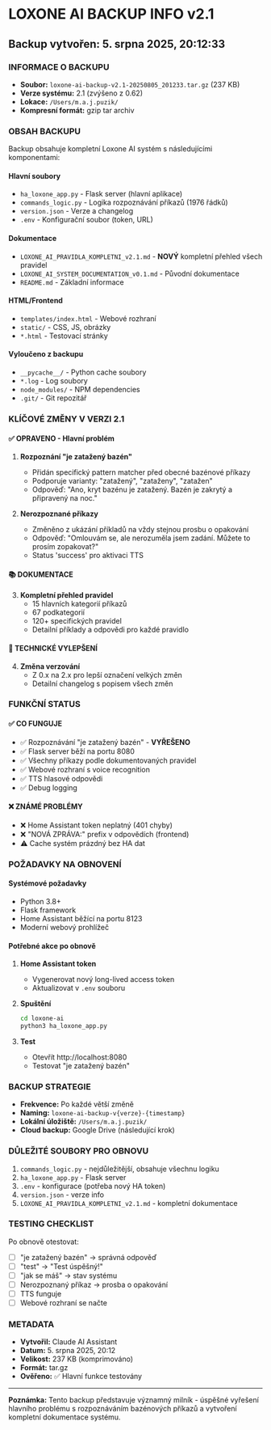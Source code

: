 # LOXONE AI BACKUP INFO v2.1
## Backup vytvořen: 5. srpna 2025, 20:12:33

### INFORMACE O BACKUPU
- **Soubor:** `loxone-ai-backup-v2.1-20250805_201233.tar.gz` (237 KB)
- **Verze systému:** 2.1 (zvýšeno z 0.62)
- **Lokace:** `/Users/m.a.j.puzik/`
- **Kompresní formát:** gzip tar archiv

### OBSAH BACKUPU
Backup obsahuje kompletní Loxone AI systém s následujícími komponentami:

#### Hlavní soubory
- `ha_loxone_app.py` - Flask server (hlavní aplikace)
- `commands_logic.py` - Logika rozpoznávání příkazů (1976 řádků)
- `version.json` - Verze a changelog
- `.env` - Konfigurační soubor (token, URL)

#### Dokumentace
- `LOXONE_AI_PRAVIDLA_KOMPLETNI_v2.1.md` - **NOVÝ** kompletní přehled všech pravidel
- `LOXONE_AI_SYSTEM_DOCUMENTATION_v0.1.md` - Původní dokumentace
- `README.md` - Základní informace

#### HTML/Frontend
- `templates/index.html` - Webové rozhraní
- `static/` - CSS, JS, obrázky
- `*.html` - Testovací stránky

#### Vyloučeno z backupu
- `__pycache__/` - Python cache soubory
- `*.log` - Log soubory
- `node_modules/` - NPM dependencies
- `.git/` - Git repozitář

### KLÍČOVÉ ZMĚNY V VERZI 2.1

#### ✅ OPRAVENO - Hlavní problém
1. **Rozpoznání "je zatažený bazén"**
   - Přidán specifický pattern matcher před obecné bazénové příkazy
   - Podporuje varianty: "zatažený", "zataženy", "zatažen"
   - Odpověď: "Ano, kryt bazénu je zatažený. Bazén je zakrytý a připravený na noc."

2. **Nerozpoznané příkazy**
   - Změněno z ukázání příkladů na vždy stejnou prosbu o opakování
   - Odpověď: "Omlouvám se, ale nerozuměla jsem zadání. Můžete to prosím zopakovat?"
   - Status 'success' pro aktivaci TTS

#### 📚 DOKUMENTACE
3. **Kompletní přehled pravidel**
   - 15 hlavních kategorií příkazů
   - 67 podkategorií
   - 120+ specifických pravidel
   - Detailní příklady a odpovědi pro každé pravidlo

#### 🔧 TECHNICKÉ VYLEPŠENÍ
4. **Změna verzování**
   - Z 0.x na 2.x pro lepší označení velkých změn
   - Detailní changelog s popisem všech změn

### FUNKČNÍ STATUS

#### ✅ CO FUNGUJE
- ✅ Rozpoznávání "je zatažený bazén" - **VYŘEŠENO**
- ✅ Flask server běží na portu 8080
- ✅ Všechny příkazy podle dokumentovaných pravidel
- ✅ Webové rozhraní s voice recognition
- ✅ TTS hlasové odpovědi
- ✅ Debug logging

#### ❌ ZNÁMÉ PROBLÉMY
- ❌ Home Assistant token neplatný (401 chyby)
- ❌ "NOVÁ ZPRÁVA:" prefix v odpovědích (frontend)
- ⚠️ Cache systém prázdný bez HA dat

### POŽADAVKY NA OBNOVENÍ

#### Systémové požadavky
- Python 3.8+
- Flask framework
- Home Assistant běžící na portu 8123
- Moderní webový prohlížeč

#### Potřebné akce po obnově
1. **Home Assistant token**
   - Vygenerovat nový long-lived access token
   - Aktualizovat v `.env` souboru

2. **Spuštění**
   ```bash
   cd loxone-ai
   python3 ha_loxone_app.py
   ```

3. **Test**
   - Otevřít http://localhost:8080
   - Testovat "je zatažený bazén"

### BACKUP STRATEGIE
- **Frekvence:** Po každé větší změně
- **Naming:** `loxone-ai-backup-v{verze}-{timestamp}`
- **Lokální úložiště:** `/Users/m.a.j.puzik/`
- **Cloud backup:** Google Drive (následující krok)

### DŮLEŽITÉ SOUBORY PRO OBNOVU
1. `commands_logic.py` - nejdůležitější, obsahuje všechnu logiku
2. `ha_loxone_app.py` - Flask server
3. `.env` - konfigurace (potřeba nový HA token)
4. `version.json` - verze info
5. `LOXONE_AI_PRAVIDLA_KOMPLETNI_v2.1.md` - kompletní dokumentace

### TESTING CHECKLIST
Po obnově otestovat:
- [ ] "je zatažený bazén" → správná odpověď
- [ ] "test" → "Test úspěšný!"  
- [ ] "jak se máš" → stav systému
- [ ] Nerozpoznaný příkaz → prosba o opakování
- [ ] TTS funguje
- [ ] Webové rozhraní se načte

### METADATA
- **Vytvořil:** Claude AI Assistant
- **Datum:** 5. srpna 2025, 20:12
- **Velikost:** 237 KB (komprimováno)
- **Formát:** tar.gz
- **Ověřeno:** ✅ Hlavní funkce testovány

---
**Poznámka:** Tento backup představuje významný milník - úspěšné vyřešení hlavního problému s rozpoznáváním bazénových příkazů a vytvoření kompletní dokumentace systému.